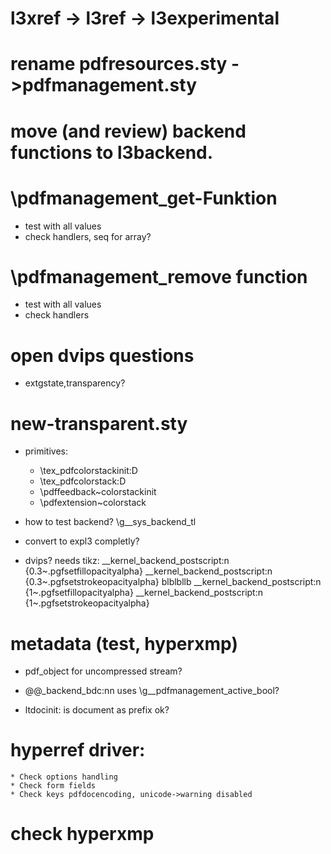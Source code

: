 # l3xref -> l3ref -> l3experimental 

# rename pdfresources.sty ->pdfmanagement.sty

#  move (and review) backend functions to l3backend.

# \pdfmanagement_get-Funktion

* test with all values
* check handlers, seq for array? 

# \pdfmanagement_remove function

* test with all values
* check handlers

# open dvips questions

- extgstate,transparency?

# new-transparent.sty

* primitives:
   * \tex_pdfcolorstackinit:D
   * \tex_pdfcolorstack:D
   * \pdffeedback~colorstackinit
   * \pdfextension~colorstack
   
* how to test backend? \g__sys_backend_tl 

* convert to expl3 completly?

* dvips? needs tikz:
\__kernel_backend_postscript:n {0.3~.pgfsetfillopacityalpha}
\__kernel_backend_postscript:n {0.3~.pgfsetstrokeopacityalpha}
blblbllb
\__kernel_backend_postscript:n {1~.pgfsetfillopacityalpha}
\__kernel_backend_postscript:n {1~.pgfsetstrokeopacityalpha}

# metadata (test, hyperxmp)

* pdf_object for uncompressed stream?

* \@@_backend_bdc:nn uses \g__pdfmanagement_active_bool?

* ltdocinit: is document as prefix ok?

# hyperref driver: 
    * Check options handling
    * Check form fields
    * Check keys pdfdocencoding, unicode->warning disabled

# check hyperxmp




